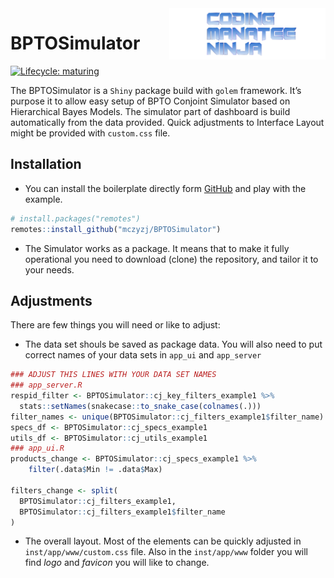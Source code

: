 
<!-- README.md is generated from README.Rmd. Please edit that file -->

<img src="inst/app/www/cj_logo.png" width="250px" align= "right" />

# BPTOSimulator

<!-- badges: start -->

[![Lifecycle:
maturing](https://img.shields.io/badge/lifecycle-maturing-blue.svg)](https://www.tidyverse.org/lifecycle/#maturing)
<!-- badges: end -->

The BPTOSimulator is a `Shiny` package build with `golem` framework.
It’s purpose it to allow easy setup of BPTO Conjoint Simulator based on
Hierarchical Bayes Models. The simulator part of dashboard is build
automatically from the data provided. Quick adjustments to Interface
Layout might be provided with `custom.css` file.

## Installation

- You can install the boilerplate directly form
  [GitHub](https://github.com/mczyzj/BPTOSimulator) and play with the
  example.

``` r
# install.packages("remotes")
remotes::install_github("mczyzj/BPTOSimulator")
```

- The Simulator works as a package. It means that to make it fully
  operational you need to download (clone) the repository, and tailor it
  to your needs.

## Adjustments

There are few things you will need or like to adjust:

- The data set shouls be saved as package data. You will also need to
  put correct names of your data sets in `app_ui` and `app_server`

``` r
### ADJUST THIS LINES WITH YOUR DATA SET NAMES
### app_server.R
respid_filter <- BPTOSimulator::cj_key_filters_example1 %>%
  stats::setNames(snakecase::to_snake_case(colnames(.)))
filter_names <- unique(BPTOSimulator::cj_filters_example1$filter_name)
specs_df <- BPTOSimulator::cj_specs_example1
utils_df <- BPTOSimulator::cj_utils_example1
### app_ui.R
products_change <- BPTOSimulator::cj_specs_example1 %>%
    filter(.data$Min != .data$Max)

filters_change <- split(
  BPTOSimulator::cj_filters_example1,
  BPTOSimulator::cj_filters_example1$filter_name
)
```

- The overall layout. Most of the elements can be quickly adjusted in
  `inst/app/www/custom.css` file. Also in the `inst/app/www` folder you
  will find *logo* and *favicon* you will like to change.
